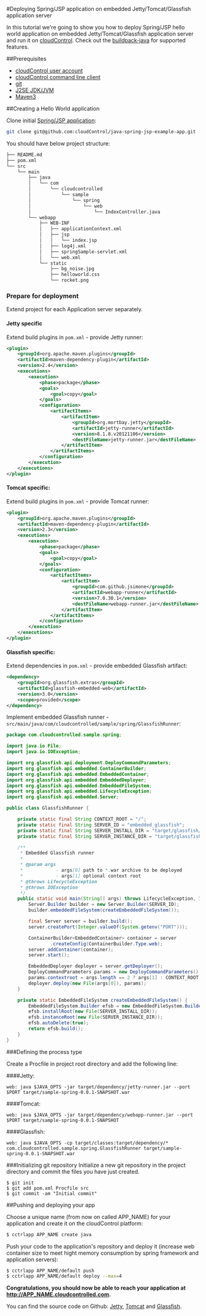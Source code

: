 #Deploying Spring/JSP application on embedded Jetty/Tomcat/Glassfish application server

In this tutorial we're going to show you how to deploy Spring/JSP hello world application on embedded Jetty/Tomcat/Glassfish application server and run it on [cloudControl](https://www.cloudcontrol.com/). Check out the [buildpack-java](https://github.com/cloudControl/buildpack-java) for supported features.

##Prerequisites
 * [cloudControl user account](https://github.com/cloudControl/documentation/blob/master/Platform%20Documentation.md#user-accounts)
 * [cloudControl command line client](https://github.com/cloudControl/documentation/blob/master/Platform%20Documentation.md#command-line-client-web-console-and-api)
 * [git](https://help.github.com/articles/set-up-git)
 * [J2SE JDK/JVM](http://www.oracle.com/technetwork/java/javase/downloads/index.html)
 * [Maven3](http://maven.apache.org/download.html)

##Creating a Hello World application

Clone initial [Spring/JSP application](https://github.com/cloudControl/java-spring-jsp-example-app):

~~~bash
git clone git@github.com:cloudControl/java-spring-jsp-example-app.git
~~~

You should have below project structure:

~~~bash
├── README.md
├── pom.xml
└── src
    └── main
        ├── java
        │   └── com
        │       └── cloudcontrolled
        │           └── sample
        │               └── spring
        │                   └── web
        │                       └── IndexController.java
        └── webapp
            ├── WEB-INF
            │   ├── applicationContext.xml
            │   ├── jsp
            │   │   └── index.jsp
            │   ├── log4j.xml
            │   ├── springSample-servlet.xml
            │   └── web.xml
            └── static
                ├── bg_noise.jpg
                ├── helloworld.css
                └── rocket.png
~~~

### Prepare for deployment

Extend project for each Application server separately.

#### Jetty specific

Extend build plugins in `pom.xml` - provide Jetty runner:

~~~xml
<plugin>
    <groupId>org.apache.maven.plugins</groupId>
    <artifactId>maven-dependency-plugin</artifactId>
    <version>2.4</version>
    <executions>
        <execution>
            <phase>package</phase>
            <goals>
                <goal>copy</goal>
            </goals>
            <configuration>
                <artifactItems>
                    <artifactItem>
                        <groupId>org.mortbay.jetty</groupId>
                        <artifactId>jetty-runner</artifactId>
                        <version>8.1.8.v20121106</version>
                        <destFileName>jetty-runner.jar</destFileName>
                    </artifactItem>
                </artifactItems>
            </configuration>
        </execution>
    </executions>
</plugin>
~~~

#### Tomcat specific:

Extend build plugins in `pom.xml` - provide Tomcat runner:

~~~xml
<plugin>
    <groupId>org.apache.maven.plugins</groupId>
    <artifactId>maven-dependency-plugin</artifactId>
    <version>2.3</version>
    <executions>
        <execution>
            <phase>package</phase>
            <goals>
                <goal>copy</goal>
            </goals>
            <configuration>
                <artifactItems>
                    <artifactItem>
                        <groupId>com.github.jsimone</groupId>
                        <artifactId>webapp-runner</artifactId>
                        <version>7.0.30.1</version>
                        <destFileName>webapp-runner.jar</destFileName>
                    </artifactItem>
                </artifactItems>
            </configuration>
        </execution>
    </executions>
</plugin>
~~~

#### Glassfish specific:

Extend dependencies in `pom.xml` - provide embedded Glassfish artifact:

~~~xml
<dependency>
    <groupId>org.glassfish.extras</groupId>
    <artifactId>glassfish-embedded-web</artifactId>
    <version>3.0</version>
    <scope>provided</scope>
</dependency>
~~~

Implement embedded Glassfish runner - `src/main/java/com/cloudcontrolled/sample/spring/GlassfishRunner`:

~~~java
package com.cloudcontrolled.sample.spring;

import java.io.File;
import java.io.IOException;

import org.glassfish.api.deployment.DeployCommandParameters;
import org.glassfish.api.embedded.ContainerBuilder;
import org.glassfish.api.embedded.EmbeddedContainer;
import org.glassfish.api.embedded.EmbeddedDeployer;
import org.glassfish.api.embedded.EmbeddedFileSystem;
import org.glassfish.api.embedded.LifecycleException;
import org.glassfish.api.embedded.Server;

public class GlassfishRunner {

    private static final String CONTEXT_ROOT = "/";
    private static final String SERVER_ID = "embedded_glassfish";
    private static final String SERVER_INSTALL_DIR = "target/glassfish/installroot";
    private static final String SERVER_INSTANCE_DIR = "target/glassfish/instanceroot";

    /**
     * Embedded Glassfish runner
     *
     * @param args
     *            - args[0] path to *.war archive to be deployed
     *            - args[1] optional context root
     * @throws LifecycleException
     * @throws IOException
     */
    public static void main(String[] args) throws LifecycleException, IOException {
        Server.Builder builder = new Server.Builder(SERVER_ID);
        builder.embeddedFileSystem(createEmbeddedFileSystem());

        final Server server = builder.build();
        server.createPort(Integer.valueOf(System.getenv("PORT")));

        ContainerBuilder<EmbeddedContainer> container = server
                .createConfig(ContainerBuilder.Type.web);
        server.addContainer(container);
        server.start();

        EmbeddedDeployer deployer = server.getDeployer();
        DeployCommandParameters params = new DeployCommandParameters();
        params.contextroot = args.length == 2 ? args[1] : CONTEXT_ROOT;
        deployer.deploy(new File(args[0]), params);
    }

    private static EmbeddedFileSystem createEmbeddedFileSystem() {
        EmbeddedFileSystem.Builder efsb = new EmbeddedFileSystem.Builder();
        efsb.installRoot(new File(SERVER_INSTALL_DIR));
        efsb.instanceRoot(new File(SERVER_INSTANCE_DIR));
        efsb.autoDelete(true);
        return efsb.build();
    }
}
~~~

###Defining the process type

Create a Procfile in project root directory and add the following line:

####Jetty:

~~~
web: java $JAVA_OPTS -jar target/dependency/jetty-runner.jar --port $PORT target/sample-spring-0.0.1-SNAPSHOT.war
~~~

####Tomcat:

~~~
web: java $JAVA_OPTS -jar target/dependency/webapp-runner.jar --port $PORT target/sample-spring-0.0.1-SNAPSHOT
~~~

####Glassfish:

~~~
web: java $JAVA_OPTS -cp target/classes:target/dependency/* com.cloudcontrolled.sample.spring.GlassfishRunner target/sample-spring-0.0.1-SNAPSHOT.war
~~~

###Initializing git repository
Initialize a new git repository in the project directory and commit the files you have just created.

~~~
$ git init
$ git add pom.xml Procfile src
$ git commit -am "Initial commit"
~~~

##Pushing and deploying your app

Choose a unique name (from now on called APP_NAME) for your application and create it on the cloudControl platform:

~~~bash
$ cctrlapp APP_NAME create java
~~~

Push your code to the application's repository and deploy it (increase web container size to meet hight memory consumption by spring framework and application servers):

~~~bash
$ cctrlapp APP_NAME/default push
$ cctrlapp APP_NAME/default deploy --max=4
~~~

**Congratulations, you should now be able to reach your application at http://APP_NAME.cloudcontrolled.com.**

You can find the source code on Github: [Jetty](https://github.com/cloudControl/java-spring-jsp-example-app/tree/jetty_guide), [Tomcat](https://github.com/cloudControl/java-spring-jsp-example-app/tree/tomcat_guide) and [Glassfish](https://github.com/cloudControl/java-spring-jsp-example-app/tree/glassfish_guide).
